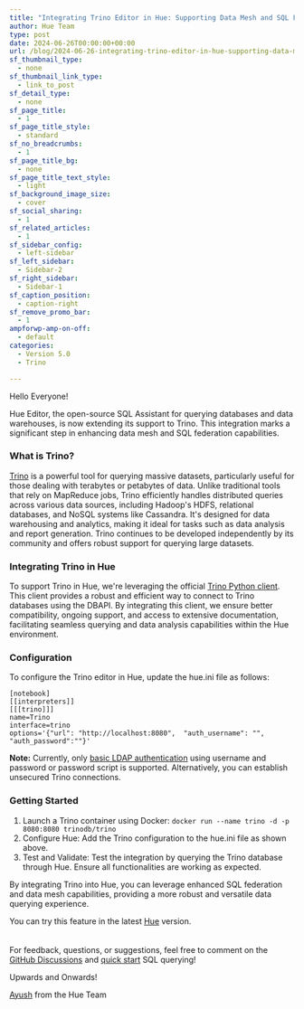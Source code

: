 ```yaml
---
title: "Integrating Trino Editor in Hue: Supporting Data Mesh and SQL Federation"
author: Hue Team
type: post
date: 2024-06-26T00:00:00+00:00
url: /blog/2024-06-26-integrating-trino-editor-in-hue-supporting-data-mesh-and-SQL-federation
sf_thumbnail_type:
  - none
sf_thumbnail_link_type:
  - link_to_post
sf_detail_type:
  - none
sf_page_title:
  - 1
sf_page_title_style:
  - standard
sf_no_breadcrumbs:
  - 1
sf_page_title_bg:
  - none
sf_page_title_text_style:
  - light
sf_background_image_size:
  - cover
sf_social_sharing:
  - 1
sf_related_articles:
  - 1
sf_sidebar_config:
  - left-sidebar
sf_left_sidebar:
  - Sidebar-2
sf_right_sidebar:
  - Sidebar-1
sf_caption_position:
  - caption-right
sf_remove_promo_bar:
  - 1
ampforwp-amp-on-off:
  - default
categories:
  - Version 5.0
  - Trino

---
```


Hello Everyone!

Hue Editor, the open-source SQL Assistant for querying databases and data warehouses, is now extending its support to Trino. This integration marks a significant step in enhancing data mesh and SQL federation capabilities.

### What is Trino?

[Trino](https://trino.io/docs/current/) is a powerful tool for querying massive datasets, particularly useful for those dealing with terabytes or petabytes of data. Unlike traditional tools that rely on MapReduce jobs, Trino efficiently handles distributed queries across various data sources, including Hadoop's HDFS, relational databases, and NoSQL systems like Cassandra. It's designed for data warehousing and analytics, making it ideal for tasks such as data analysis and report generation. Trino continues to be developed independently by its community and offers robust support for querying large datasets.

### Integrating Trino in Hue

To support Trino in Hue, we're leveraging the official [Trino Python client](https://github.com/trinodb/trino-python-client). This client provides a robust and efficient way to connect to Trino databases using the DBAPI. By integrating this client, we ensure better compatibility, ongoing support, and access to extensive documentation, facilitating seamless querying and data analysis capabilities within the Hue environment.


### Configuration

To configure the Trino editor in Hue, update the hue.ini file as follows:

    [notebook]
    [[interpreters]]
    [[[trino]]]
    name=Trino
    interface=trino
    options='{"url": "http://localhost:8080",  "auth_username": "", "auth_password":""}'


**Note:** Currently, only [basic LDAP authentication](https://github.com/trinodb/trino-python-client?tab=readme-ov-file#basic-authentication) using username and password or password script is supported. Alternatively, you can establish unsecured Trino connections.

### Getting Started

1. Launch a Trino container using Docker: `docker run --name trino -d -p 8080:8080 trinodb/trino`
2. Configure Hue: Add the Trino configuration to the hue.ini file as shown above.
3. Test and Validate: Test the integration by querying the Trino database through Hue. Ensure all functionalities are working as expected.

By integrating Trino into Hue, you can leverage enhanced SQL federation and data mesh capabilities, providing a more robust and versatile data querying experience.

You can try this feature in the latest [Hue](https://demo.gethue.com/hue/editor/?type=trino) version.  
</br>
</br>
For feedback, questions, or suggestions, feel free to comment on the [GitHub Discussions](https://github.com/cloudera/hue/discussions) and [quick start](https://docs.gethue.com/quickstart/) SQL querying!

Upwards and Onwards!


[Ayush](https://github.com/agl29) from the Hue Team
